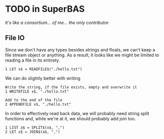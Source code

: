 # TODO in SuperBAS

*It's like a consortium... of me... the only contributor*

## File IO

Since we don't have any types besides strings and floats, we can't keep a file stream object or anything. As a result, it looks like we might be limited to reading a file in its entirety.

```
1 LET x$ = READFILE$("./hello.txt")
```

We can do slightly better with writing

```
Write the string, if the file exists, empty and overwrite it
1 WRITEFILE x$, "./hello.txt"

Add to the end of the file
2 APPENDFILE x$, "./hello.txt"
```

In order to effectively read back data, we will probably need string split functions and, while we're at it, we should probably add join too.

```
1 LIST a$ = SPLIT$(x$, ",")
2 LET x$ = JOIN$(a$, ",")
```
